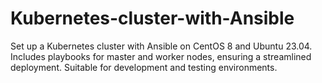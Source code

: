 # Kubernetes-cluster-with-Ansible
Set up a Kubernetes cluster with Ansible on CentOS 8 and Ubuntu 23.04. Includes playbooks for master and worker nodes, ensuring a streamlined deployment. Suitable for development and testing environments.
